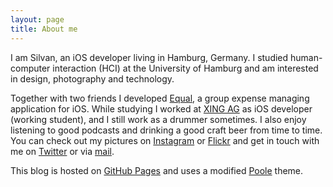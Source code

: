 ```yaml
---
layout: page
title: About me
---
```


I am Silvan, an iOS developer living in Hamburg, Germany. I studied human-computer interaction (HCI) at the University of Hamburg and am interested in design, photography and technology.

Together with two friends I developed [Equal](http://equalapp.net/), a group expense managing application for iOS.
While studying I worked at [XING AG](http://www.xing.com) as iOS developer (working student), and I still work as a drummer sometimes. I also enjoy listening to good podcasts and drinking a good craft beer from time to time. You can check out my pictures on [Instagram](http://instagram.com/silvandaehn) or [Flickr](https://www.flickr.com/photos/92838512@N07/) and get in touch with me on [Twitter](https://twitter.com/silvandaehn) or via [mail](mailto:mail@silvandaehn.de).

This blog is hosted on [GitHub Pages](https://pages.github.com/) and uses a modified [Poole](http://getpoole.com/) theme.
